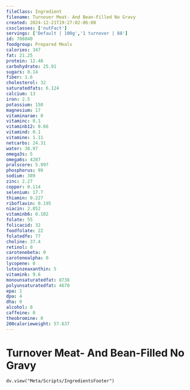 ```yaml
---
fileClass: Ingredient
filename: Turnover Meat- And Bean-Filled No Gravy
created: 2024-12-21T19:27:02-06:00
cssclasses: ['nutFact']
servings: ['Default | 100g','1 turnover | 88']
id: 786040
foodgroup: Prepared Meals
calories: 347
fat: 21.25
protein: 12.48
carbohydrate: 25.91
sugars: 0.14
fiber: 1.6
cholesterol: 32
saturatedfats: 6.124
calcium: 13
iron: 2.5
potassium: 150
magnesium: 17
vitaminarae: 0
vitaminc: 0.1
vitaminb12: 0.66
vitamind: 0.1
vitamine: 1.11
netcarbs: 24.31
water: 38.97
omega3s: 5
omega6s: 4287
pralscore: 5.997
phosphorus: 99
sodium: 389
zinc: 2.27
copper: 0.114
selenium: 17.7
thiamin: 0.227
riboflavin: 0.195
niacin: 2.852
vitaminb6: 0.102
folate: 55
folicacid: 32
foodfolate: 22
folatedfe: 77
choline: 37.4
retinol: 0
carotenebeta: 0
carotenealpha: 0
lycopene: 0
luteinzeaxanthin: 5
vitamink: 9.6
monounsaturatedfat: 8738
polyunsaturatedfat: 4670
epa: 1
dpa: 4
dha: 0
alcohol: 0
caffeine: 0
theobromine: 0
200calorieweight: 57.637
---
```


# Turnover Meat- And Bean-Filled No Gravy

```dataviewjs
dv.view("Meta/Scripts/IngredientsFooter")
```